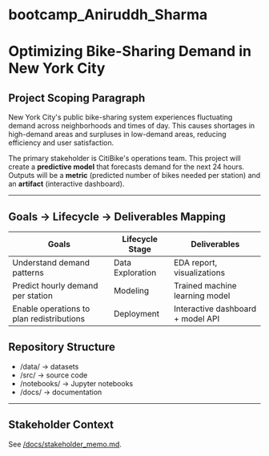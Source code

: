 # bootcamp_Aniruddh_Sharma

# Optimizing Bike-Sharing Demand in New York City

## Project Scoping Paragraph

New York City's public bike-sharing system experiences fluctuating demand across neighborhoods and times of day. This causes shortages in high-demand areas and surpluses in low-demand areas, reducing efficiency and user satisfaction.

The primary stakeholder is CitiBike's operations team. This project will create a **predictive model** that forecasts demand for the next 24 hours. Outputs will be a **metric** (predicted number of bikes needed per station) and an **artifact** (interactive dashboard).

---

## Goals → Lifecycle → Deliverables Mapping

| Goals                                     | Lifecycle Stage  | Deliverables                      |
| ----------------------------------------- | ---------------- | --------------------------------- |
| Understand demand patterns                | Data Exploration | EDA report, visualizations        |
| Predict hourly demand per station         | Modeling         | Trained machine learning model    |
| Enable operations to plan redistributions | Deployment       | Interactive dashboard + model API |

## Repository Structure

- /data/ → datasets
- /src/ → source code
- /notebooks/ → Jupyter notebooks
- /docs/ → documentation

---

## Stakeholder Context

See [/docs/stakeholder_memo.md](docs/stakeholder_memo.md).
